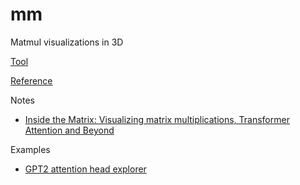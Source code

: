 # mm

Matmul visualizations in 3D

[Tool](https://bhosmer.github.io/mm)

[Reference](https://bhosmer.github.io/mm/ref.html)

Notes
* [Inside the Matrix: Visualizing matrix multiplications, Transformer Attention and Beyond](https://bhosmer.github.io/mm/intro/)

Examples
* [GPT2 attention head explorer](https://bhosmer.github.io/mm/examples/attngpt2)
